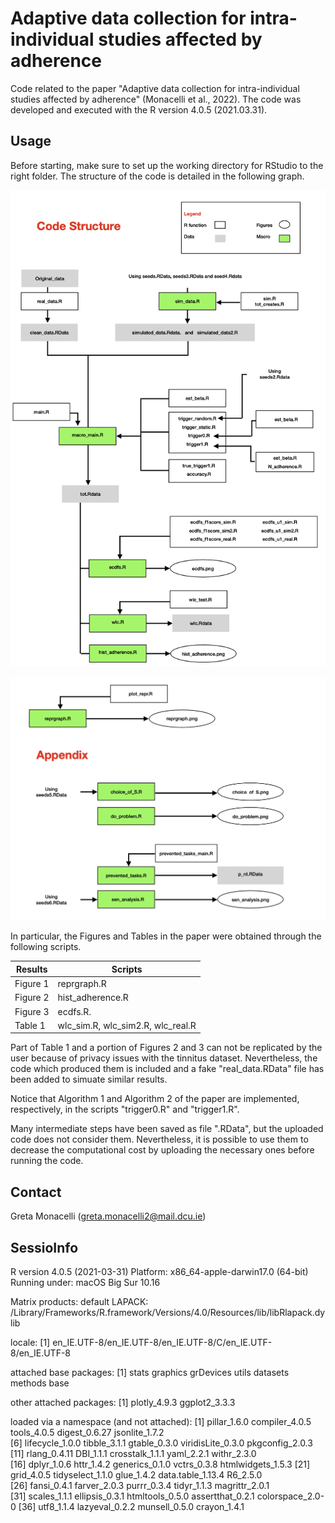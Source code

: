 # Adaptive data collection for intra-individual studies affected by adherence

Code related to the paper "Adaptive data collection for intra-individual studies affected by adherence" (Monacelli et al., 2022). The code was developed and executed with the R version 4.0.5 (2021.03.31).  

## Usage

Before starting, make sure to set up the working directory for RStudio to the right folder.  The structure of the code is detailed in the following graph. 

![](https://github.com/AI-for-Better-Living/adc-tinnitus/blob/main/code_structure1.png)

![](https://github.com/AI-for-Better-Living/adc-tinnitus/blob/main/code_structure2.png)

In particular, the Figures and Tables in the paper were obtained through the following scripts. 

| Results  |  Scripts          |
| -------- | ---------------   |
| Figure 1 |  reprgraph.R      | 
| Figure 2 |  hist_adherence.R | 
| Figure 3 |  ecdfs.R.         |
| Table 1  |  wlc_sim.R, wlc_sim2.R, wlc_real.R    |

Part of Table 1 and a portion of Figures 2 and 3 can not be replicated by the user because of privacy issues with the tinnitus dataset. Nevertheless, the code which produced them is included and a fake "real_data.RData" file has been added to simuate similar results. 

Notice that Algorithm 1 and Algorithm 2 of the paper are implemented, respectively, in the scripts "trigger0.R" and "trigger1.R". 

Many intermediate steps have been saved as file ".RData", but the uploaded code does not consider them. Nevertheless, it is possible to use them to decrease the computational cost by uploading the necessary ones before running the code. 

## Contact

Greta Monacelli (greta.monacelli2@mail.dcu.ie)

## SessioInfo
R version 4.0.5 (2021-03-31)
Platform: x86_64-apple-darwin17.0 (64-bit)
Running under: macOS Big Sur 10.16

Matrix products: default
LAPACK: /Library/Frameworks/R.framework/Versions/4.0/Resources/lib/libRlapack.dylib

locale:
[1] en_IE.UTF-8/en_IE.UTF-8/en_IE.UTF-8/C/en_IE.UTF-8/en_IE.UTF-8

attached base packages:
[1] stats     graphics  grDevices utils     datasets  methods   base     

other attached packages:
[1] plotly_4.9.3  ggplot2_3.3.3

loaded via a namespace (and not attached):
 [1] pillar_1.6.0      compiler_4.0.5    tools_4.0.5       digest_0.6.27     jsonlite_1.7.2   
 [6] lifecycle_1.0.0   tibble_3.1.1      gtable_0.3.0      viridisLite_0.3.0 pkgconfig_2.0.3  
[11] rlang_0.4.11      DBI_1.1.1         crosstalk_1.1.1   yaml_2.2.1        withr_2.3.0      
[16] dplyr_1.0.6       httr_1.4.2        generics_0.1.0    vctrs_0.3.8       htmlwidgets_1.5.3
[21] grid_4.0.5        tidyselect_1.1.0  glue_1.4.2        data.table_1.13.4 R6_2.5.0         
[26] fansi_0.4.1       farver_2.0.3      purrr_0.3.4       tidyr_1.1.3       magrittr_2.0.1   
[31] scales_1.1.1      ellipsis_0.3.1    htmltools_0.5.0   assertthat_0.2.1  colorspace_2.0-0 
[36] utf8_1.1.4        lazyeval_0.2.2    munsell_0.5.0     crayon_1.4.1     


